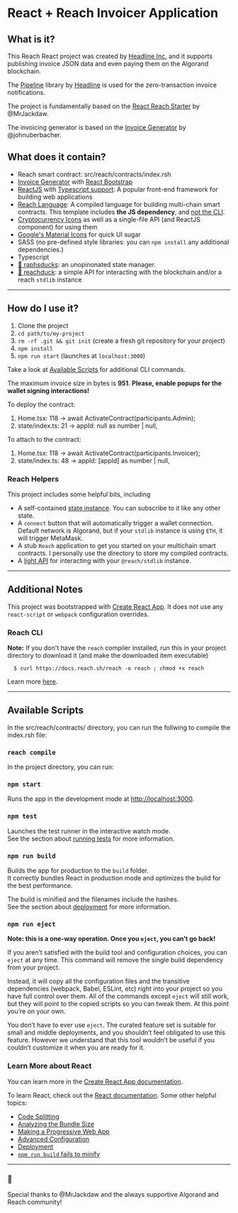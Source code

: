 # React + Reach Invoicer Application

## What is it?

This Reach React project was created by [Headline Inc.](https://www.headline-inc.com) and it supports publishing invoice JSON data and even paying them on the Algorand blockchain.

The [Pipeline](https://github.com/headline-design/pipeline) library by [Headline](https://www.headline.dev) is used for the zero-transaction invoice notifications.

The project is fundamentally based on the [React Reach Starter](https://github.com/MrJackdaw/reach-reactjs-starter) by @MrJackdaw.

The invoicing generator is based on the [Invoice Generator](https://github.com/johnuberbacher/invoice-generator) by @johnuberbacher.

## What does it contain?

- Reach smart contract: src/reach/contracts/index.rsh
- [Invoice Generator](https://github.com/johnuberbacher/invoice-generator) with [React Bootstrap](https://react-bootstrap.github.io)
- [ReactJS](https://github.com/facebook/create-react-app) with [Typescript support](https://www.typescriptlang.org/): A popular front-end framework for building web applications
- [Reach Language](https://docs.reach.sh/): A compiled language for building multi-chain smart contracts. This template includes **the JS dependency**, and [not the CLI](#installing-the-reach-cli).
- [Cryptocurrency Icons](https://github.com/spothq/cryptocurrency-icons) as well as a single-file API (and ReactJS component) for using them
- [Google's Material Icons](https://fonts.google.com/icons) for quick UI sugar
- SASS (no pre-defined style libraries: you can `npm install` any additional dependencies.)
- Typescript
- [🦆 raphsducks](https://github.com/JACK-COM/raphsducks): an unopinonated state manager.
- [🦆 reachduck](https://github.com/JACK-COM/reachduck): a simple API for interacting with the blockchain and/or a reach `stdlib` instance

---

## How do I use it?

1. Clone the project
2. `cd path/to/my-project`
3. `rm -rf .git && git init` (create a fresh git repository for your project)
4. `npm install`
5. `npm run start` (launches at `localhost:3000`)

Take a look at [Available Scripts](#available-scripts) for additional CLI commands.

The maximum invoice size in bytes is **951**.
**Please, enable popups for the wallet signing interactions!**

To deploy the contract:

1. Home.tsx: 118 -> await ActivateContract(participants.Admin);
2. state/index.ts: 21 -> appId: null as number | null,

To attach to the contract:

1. Home.tsx: 118 -> await ActivateContract(participants.Invoicer);
2. state/index.ts: 48 -> appId: [appId] as number | null,

### Reach Helpers

This project includes some helpful bits, including

- A self-contained [state instance](https://github.com/JACK-COM/raphsducks). You can subscribe to it like any other state.
- A `connect` button that will automatically trigger a wallet connection.\
   Default network is Algorand, but if your `stdlib` instance is using `ETH`, it will trigger MetaMask.
- A stub `Reach` application to get you started on your multichain smart contracts. I personally use the directory to store my compiled contracts.
- A [light API](https://www.npmjs.com/package/@jackcom/reachduck#methods) for interacting with your `@reach/stdlib` instance.

---

## Additional Notes

This project was bootstrapped with [Create React App](https://github.com/facebook/create-react-app). It does not use any `react-script` or `webpack` configuration overrides.

### Reach CLI

**Note:** If you don't have the `reach` compiler installed, run this in your project directory to download it (and make the downloaded item executable)

```
  $ curl https://docs.reach.sh/reach -o reach ; chmod +x reach
```

Learn more [here](https://docs.reach.sh/index.html).

---

## Available Scripts

In the src/reach/contracts/ directory, you can run the follwing to compile the index.rsh file:

### `reach compile`

In the project directory, you can run:

### `npm start`

Runs the app in the development mode at [http://localhost:3000](http://localhost:3000).

### `npm test`

Launches the test runner in the interactive watch mode.\
See the section about [running tests](https://facebook.github.io/create-react-app/docs/running-tests) for more information.

### `npm run build`

Builds the app for production to the `build` folder.\
It correctly bundles React in production mode and optimizes the build for the best performance.

The build is minified and the filenames include the hashes.\
See the section about [deployment](https://facebook.github.io/create-react-app/docs/deployment) for more information.

### `npm run eject`

**Note: this is a one-way operation. Once you `eject`, you can’t go back!**

If you aren’t satisfied with the build tool and configuration choices, you can `eject` at any time. This command will remove the single build dependency from your project.

Instead, it will copy all the configuration files and the transitive dependencies (webpack, Babel, ESLint, etc) right into your project so you have full control over them. All of the commands except `eject` will still work, but they will point to the copied scripts so you can tweak them. At this point you’re on your own.

You don’t have to ever use `eject`. The curated feature set is suitable for small and middle deployments, and you shouldn’t feel obligated to use this feature. However we understand that this tool wouldn’t be useful if you couldn’t customize it when you are ready for it.

### Learn More about React

You can learn more in the [Create React App documentation](https://facebook.github.io/create-react-app/docs/getting-started).

To learn React, check out the [React documentation](https://reactjs.org/). Some other helpful topics:

- [Code Splitting](https://facebook.github.io/create-react-app/docs/code-splitting)
- [Analyzing the Bundle Size](https://facebook.github.io/create-react-app/docs/analyzing-the-bundle-size)
- [Making a Progressive Web App](https://facebook.github.io/create-react-app/docs/making-a-progressive-web-app)
- [Advanced Configuration](https://facebook.github.io/create-react-app/docs/advanced-configuration)
- [Deployment](https://facebook.github.io/create-react-app/docs/deployment)
- [`npm run build` fails to minify](https://facebook.github.io/create-react-app/docs/troubleshooting#npm-run-build-fails-to-minify)

---

### 🤝

Special thanks to @MrJackdaw and the always supportive Algorand and Reach community!
